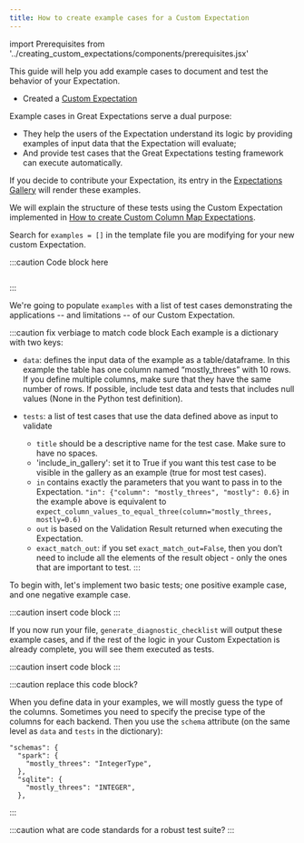 ```yaml
---
title: How to create example cases for a Custom Expectation
---
```

import Prerequisites from '../creating_custom_expectations/components/prerequisites.jsx'

This guide will help you add example cases to document and test the behavior of your Expectation. 

<Prerequisites>

 - Created a [Custom Expectation](../creating_custom_expectations/overview.md)

</Prerequisites>


Example cases in Great Expectations serve a dual purpose:
* They help the users of the Expectation understand its logic by providing examples of input data that the Expectation will evaluate;
* And provide test cases that the Great Expectations testing framework can execute automatically.

If you decide to contribute your Expectation, its entry in the [Expectations Gallery](https://greatexpectations.io/expectations/) will render these examples.

We will explain the structure of these tests using the Custom Expectation implemented in [How to create Custom Column Map Expectations](how_to_create_custom_column_map_expectations.md).

Search for `examples = []` in the template file you are modifying for your new custom Expectation.

:::caution Code block here
````python
````
:::

We're going to populate `examples` with a list of test cases demonstrating the applications -- and limitations -- of our Custom Expectation.

:::caution fix verbiage to match code block
Each example is a dictionary with two keys:

* `data`: defines the input data of the example as a table/dataframe. In this example the table has one column named “mostly_threes” with 10 rows. If you define multiple columns, make sure that they have the same number of rows. If possible, include test data and tests that includes null values (None in the Python test definition).

* `tests`: a list of test cases that use the data defined above as input to validate
    * `title` should be a descriptive name for the test case. Make sure to have no spaces.
    * 'include_in_gallery': set it to True if you want this test case to be visible in the gallery as an example (true for most test cases).
    * `in` contains exactly the parameters that you want to pass in to the Expectation. `"in": {"column": "mostly_threes", "mostly": 0.6}` in the example above is equivalent to `expect_column_values_to_equal_three(column="mostly_threes, mostly=0.6)`
    * `out` is based on the Validation Result returned when executing the Expectation.
    * `exact_match_out`: if you set `exact_match_out=False`, then you don’t need to include all the elements of the result object - only the ones that are important to test.
:::

To begin with, let's implement two basic tests; one positive example case, and one negative example case.

:::caution insert code block
:::

If you now run your file, `generate_diagnostic_checklist` will output these example cases, and if the rest of the logic in your Custom Expectation is already complete,
you will see them executed as tests.

:::caution insert code block
:::

:::caution replace this code block?

When you define data in your examples, we will mostly guess the type of the columns. 
Sometimes you need to specify the precise type of the columns for each backend. Then you use the `schema` attribute (on the same level as `data` and `tests` in the dictionary):

````console
"schemas": {
  "spark": {
    "mostly_threes": "IntegerType",
  },
  "sqlite": {
    "mostly_threes": "INTEGER",
  },
````
:::

:::caution what are code standards for a robust test suite?
:::